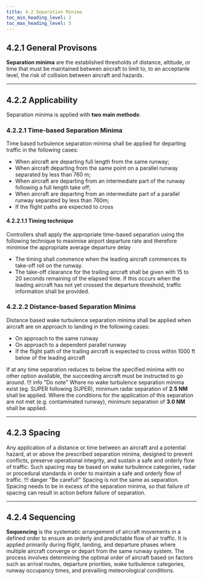 ```yaml
---
title: 4.2 Separation Minima
toc_min_heading_level: 2
toc_max_heading_level: 5
---
```

## 4.2.1 General Provisons
**Separation minima** are the established thresholds of distance, altitude, or time that must be maintained between aircraft to limit to, to an acceptanle level, the risk of collision between aircraft and hazards.

---

## 4.2.2 Applicability
Separation minima is applied with **two main methods**:

### 4.2.2.1 Time-based Separation Minima
Time based turbulence separation minima shall be applied for departing traffic in the following cases:

- When aircraft are departing full length from the same runway;
- When aircraft departing from the same point on a parallel runway separated by less than
760 m;
- When aircraft are departing from an intermediate part of the runway following a full length
take off;
- When aircraft are departing from an intermediate part of a parallel runway separated by less
than 760m;
- If the flight paths are expected to cross

#### 4.2.2.1.1 Timing technique
Controllers shall apply the appropriate time-based separation using the following technique to maximise airport departure rate and therefore minimise the appropriate average departure delay

- The timing shall commence when the leading aircraft commences its take-off roll on the runway.
- The take-off clearance for the trailing aircraft shall be given with 15 to 20 seconds remaining of the elapsed time. If this occurs when the leading aircraft has not yet crossed the departure threshold, traffic information shall be provided.

### 4.2.2.2 Distance-based Separation Minima
Distance based wake turbulence separation minima shall be applied when aircraft are on approach
to landing in the following cases:

- On approach to the same runway
- On approach to a dependent parallel runway
- If the flight path of the trailing aircraft is expected to cross within 1000 ft below of the
leading aircraft

If at any time separation reduces to below the specified minima with no other option available, the
succeeding aircraft must be instructed to go around.
!!! info "Do note"
    Where no wake turbulence separation minima exist (eg. SUPER following SUPER), minimum radar separation of **2.5 NM** shall be applied. Where the conditions for the application of this separation are not met (e.g. contaminated runway), minimum separation of **3.0 NM** shall be applied.

---

## 4.2.3 Spacing
Any application of a distance or time between an aircraft and a potential hazard, at or above the prescribed separation minima, designed to prevent conflicts, preserve operational integrity, and sustain a safe and orderly flow of traffic. Such spacing may be based on wake turbulence categories, radar or procedural standards in order to maintain a safe and orderly flow of traffic.
!!! danger "Be careful!"
    Spacing is not the same as separation. Spacing needs to be in excess of the separation minima, so that failure of spacing can result in action before failure of separation.

---

## 4.2.4 Sequencing
**Sequencing** is the systematic arrangement of aircraft movements in a defined order to ensure an orderly and predictable flow of air traffic. It is applied primarily during flight, landing, and departure phases where multiple aircraft converge or depart from the same runway system. The process involves determining the optimal order of aircraft based on factors such as arrival routes, departure priorities, wake turbulence categories, runway occupancy times, and prevailing meteorological conditions.
